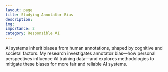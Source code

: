```yaml
---
layout: page
title: Studying Annotator Bias
description: 
img: 
importance: 2
category: Responsible AI
---
```


AI systems inherit biases from human annotations, shaped by cognitive and societal factors. My research investigates annotator bias—how personal perspectives influence AI training data—and explores methodologies to mitigate these biases for more fair and reliable AI systems.